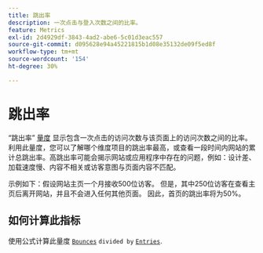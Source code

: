 ```yaml
---
title: 跳出率
description: 一次点击与登入次数之间的比率。
feature: Metrics
exl-id: 2d4929df-3843-4ad2-abe6-5c01d3eac557
source-git-commit: d095628e94a45221815b1d08e35132de09f5ed8f
workflow-type: tm+mt
source-wordcount: '154'
ht-degree: 30%

---
```


# 跳出率

“跳出率” [量度](overview.md) 显示包含一次点击的访问次数与该页面上的访问次数之间的比率。 利用此量度，您可以了解哪个维度项目的跳出率最高，或查看一段时间内网站的累计总跳出率。高跳出率可能会揭示网站或应用程序中存在的问题，例如：设计差、加载速度慢、内容不相关或访客意图与页面内容不匹配。

示例如下：假设网站主页一个月接收500位访客。 但是，其中250位访客在查看主页后离开网站，并且不会进入任何其他页面。 因此，首页的跳出率将为50%。

## 如何计算此指标

使用公式计算此量度 [`Bounces`](bounces.md) `divided by` [`Entries`](entries.md).
